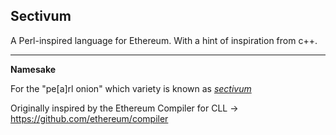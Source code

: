 Sectivum
---

A Perl-inspired language for Ethereum. With a hint of inspiration from c++.

----

**Namesake**

For the "pe[a]rl onion" which variety is known as [*sectivum*](http://en.wikipedia.org/wiki/Pearl_onion)

Originally inspired by the Ethereum Compiler for CLL -> https://github.com/ethereum/compiler

